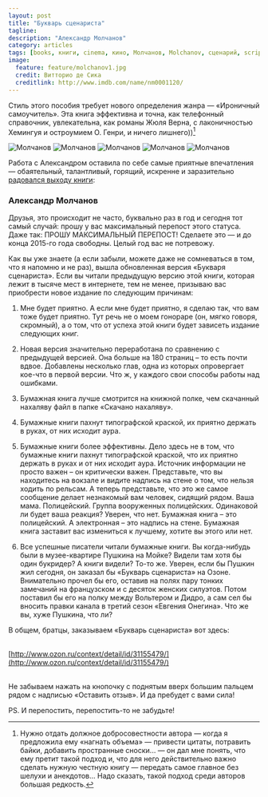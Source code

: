 ```yaml
---
layout: post
title: "Букварь сценариста"
tagline:
description: "Александр Молчанов"
category: articles
tags: [books, книги, cinema, кино, Молчанов, Molchanov, сценарий, script]
image:
  feature: feature/molchanov1.jpg
  credit: Витторио де Сика
  creditlink: http://www.imdb.com/name/nm0001120/
---
```

Стиль этого пособия требует нового определения жанра — «Ироничный самоучитель».
Эта книга эффективна и точна, как телефонный справочник, увлекательна, как 
романы Жюля Верна, с лаконичностью Хемингуя и остроумием О. Генри, и ничего лишнего))[^1] 

<!-- https://github.com/ionelmc/jquery-gp-gallery -->
<div class="pictures">
	<img title="Молчанов" src="{{ site.url }}/images/books-others/2015-Molchanov1.jpg" />
	<img title="Молчанов" src="{{ site.url }}/images/books-others/2015-Molchanov2.jpg" />
	<img title="Молчанов" src="{{ site.url }}/images/books-others/2015-Molchanov3.jpg" />
	<img title="Молчанов" src="{{ site.url }}/images/books-others/2015-Molchanov4.jpg" />
	<img title="Молчанов" src="{{ site.url }}/images/books-others/2015-Molchanov6.jpg" />
</div>

Работа с Александром оставила по себе самые приятные впечатления — обаятельный, 
талантливый, горящий, искренне и заразительно [радовался выходу книги](https://www.facebook.com/photo.php?fbid=609043109228734&set=a.114997571966626.17643.100003691517494&type=1&permPage=1):

### Александр Молчанов  

Друзья, это происходит не часто, буквально раз в год и сегодня тот самый случай: 
прошу у вас максимальный перепост этого статуса. Даже так: ПРОШУ МАКСИМАЛЬНЫЙ ПЕРЕПОСТ! 
Сделаете это — и до конца 2015-го года свободны. Целый год вас не потревожу.

Как вы уже знаете (а если забыли, можете даже не сомневаться в том, что я напомню и не раз), вышла обновленная версия «Букваря сценариста». Если вы читали предыдущую версию этой книги, которая лежит в тысяче мест в интернете, тем не менее, призываю вас приобрести новое издание по следующим причинам:

1) Мне будет приятно. А если мне будет приятно, я сделаю так, что вам тоже будет приятно. Тут речь не о моем гонораре (он, мягко говоря, скромный), а о том, что от успеха этой книги будет зависеть издание следующих книг. 

2) Новая версия значительно переработана по сравнению с предыдущей версией. Она больше на 180 страниц – то есть почти вдвое. Добавлены несколько глав, одна из которых опровергает кое-что в первой версии. Что ж, у каждого свои способы работы над ошибками.

3) Бумажная книга лучше смотрится на книжной полке, чем скачанный нахаляву файл в папке «Скачано нахаляву».

4) Бумажные книги пахнут типографской краской, их приятно держать в руках, от них исходит аура.

5) Бумажные книги более эффективны. Дело здесь не в том, что бумажные книги пахнут типографской краской, что их приятно держать в руках и от них исходит аура. Источник информации не просто важен – он критически важен. Представьте, что вы находитесь на вокзале и видите надпись на стене о том, что нельзя ходить по рельсам. А теперь представьте, что это же самое сообщение делает незнакомый вам человек, сидящий рядом. Ваша мама. Полицейский. Группа вооруженных полицейских. Одинаковой ли будет ваша реакция? Уверен, что нет. Бумажная книга – это полицейский. А электронная – это надпись на стене. Бумажная книга заставит вас измениться к лучшему, хотите вы этого или нет. 

6) Все успешные писатели читали бумажные книги. Вы когда-нибудь были в музее-квартире Пушкина на Мойке? Видели там хотя бы один букридер? А книги видели? То-то же. Уверен, если бы Пушкин жил сегодня, он заказал бы «Букварь сценариста» на Озоне. Внимательно прочел бы его, оставив на полях пару тонких замечаний на французском и с десяток женских силуэтов. Потом поставил бы его на полку между Вольтером и Дидро, а сам сел бы вносить правки канала в третий сезон «Евгения Онегина». Что же вы, хуже Пушкина, что ли?

В общем, братцы, заказываем «Букварь сценариста» вот здесь:  
<br/>

[http://www.ozon.ru/context/detail/id/31155479/](http://www.ozon.ru/context/detail/id/31155479/)  
<br/>

Не забываем нажать на кнопочку с поднятым вверх большим пальцем рядом с надписью «Оставить отзыв».
И да пребудет с вами сила!

PS. И перепостить, перепостить-то не забудьте!

[^1]: Нужно отдать должное добросовестности автора — когда я предложила ему «нагнать объема» — привести цитаты, потравить байки, добавить пространные сноски... — он дал мне понять, что ему претит такой подход и, что для него действительно важно сделать нужную честную книгу — передать самое главное без шелухи и анекдотов... Надо сказать, такой подход среди авторов большая редкость. 
